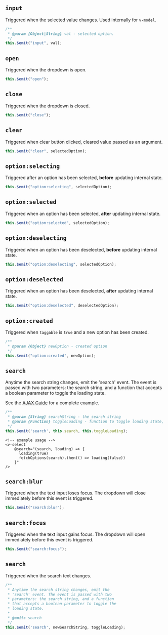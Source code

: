 ## `input`

Triggered when the selected value changes. Used internally for `v-model`.

```js
/**
 * @param {Object|String} val - selected option.
 */
this.$emit("input", val);
```

## `open`

Triggered when the dropdown is open.

```js
this.$emit("open");
```

## `close`

Triggered when the dropdown is closed.

```js
this.$emit("close");
```

## `clear`

Triggered when clear button clicked, cleared value passed as an argument.

```js
this.$emit("clear", selectedOption);
```

## `option:selecting` <Badge text="v3.11.0+" />

Triggered after an option has been selected, <strong>before</strong> updating internal state. 

```js
this.$emit("option:selecting", selectedOption);
```

## `option:selected` <Badge text="v3.11.0+" />

Triggered when an option has been selected, <strong>after</strong> updating internal state. 

```js
this.$emit("option:selected", selectedOption);
```

## `option:deselecting` <Badge text="v3.11.0+" />

Triggered when an option has been deselected, <strong>before</strong> updating internal state. 

```js
this.$emit("option:deselecting", selectedOption);
```

## `option:deselected` <Badge text="v3.11.0+" />

Triggered when an option has been deselected, <strong>after</strong> updating internal state. 

```js
this.$emit("option:deselected", deselectedOption);
```

## `option:created`

Triggered when `taggable` is `true` and a new option has been created.

```js
/**
 * @param {Object} newOption - created option
 */
this.$emit("option:created", newOption);
```

## `search`

Anytime the search string changes, emit the
'search' event. The event is passed with two 
parameters: the search string, and a function 
that accepts a boolean parameter to toggle the 
loading state.

See the [AJAX Guide](/guide/ajax.html#loading-options-with-ajax) 
for a complete example.

```js
/**
 * @param {String} searchString - the search string
 * @param {Function} toggleLoading - function to toggle loading state, accepts true or false boolean
 */
this.$emit('search', this.search, this.toggleLoading);
```

```vue
<!-- example usage -->
<v-select
    @search="(search, loading) => { 
      loading(true)
      fetchOptions(search).then(() => loading(false))
    }"
/>
```

## `search:blur`

Triggered when the text input loses focus. The dropdown will close immediately before this
event is triggered.

```js
this.$emit("search:blur");
```

## `search:focus`

Triggered when the text input gains focus. The dropdown will open immediately before this
event is triggered.

```js
this.$emit("search:focus");
```

## `search`

Triggered when the search text changes.

```js
/**
 * Anytime the search string changes, emit the
 * 'search' event. The event is passed with two
 * parameters: the search string, and a function
 * that accepts a boolean parameter to toggle the
 * loading state.
 *
 * @emits search
 */
this.$emit('search', newSearchString, toggleLoading);
```

